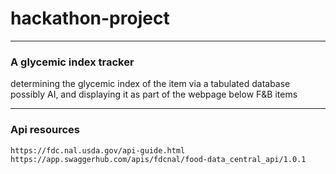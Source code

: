 # hackathon-project
---

### A glycemic index tracker 
determining the glycemic index of the item via a tabulated database possibly AI, and displaying it as part of the webpage below F&B items

---

### Api resources
```
https://fdc.nal.usda.gov/api-guide.html
https://app.swaggerhub.com/apis/fdcnal/food-data_central_api/1.0.1
```
